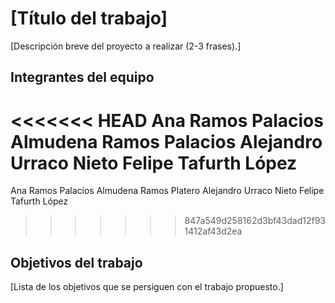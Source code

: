 # [Título del trabajo]

[Descripción breve del proyecto a realizar (2-3 frases).]

## Integrantes del equipo

<<<<<<< HEAD
Ana Ramos Palacios
Almudena Ramos Palacios
Alejandro Urraco Nieto
Felipe Tafurth López
=======
Ana Ramos Palacios Almudena Ramos Platero Alejandro Urraco Nieto Felipe Tafurth López 
>>>>>>> 847a549d258162d3bf43dad12f931412af43d2ea

## Objetivos del trabajo

[Lista de los objetivos que se persiguen con el trabajo propuesto.]
